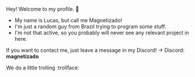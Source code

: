 Hey! Welcome to my profile. 👋

- My name is Lucas, but call me Magnetizado!
- I'm just a random guy from Brazil trying to program some stuff.
- I'm not that active, so you probably will never see any relevant project in here.

If you want to contact me, just leave a message in my Discord!
→ Discord: **magnetizado**

We do a little trolling :trollface:
